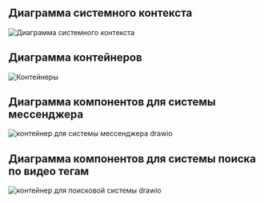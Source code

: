 ## Диаграмма системного контекста
![Диаграмма системного контекста](https://github.com/user-attachments/assets/2c178ea7-a899-4731-b3b0-702e69b34fb7)

## Диаграмма контейнеров
![Контейнеры](https://github.com/user-attachments/assets/6670f1d2-8f60-4e82-bf86-741a1f284742)

## Диаграмма компонентов для системы мессенджера
![контейнер для системы мессенджера drawio](https://github.com/user-attachments/assets/dfaae98f-e51a-43d0-8fbf-6a9739e617ca)

## Диаграмма компонентов для системы поиска по видео тегам
![контейнер для поисковой системы drawio](https://github.com/user-attachments/assets/78ad7db0-2517-4c11-afa1-a3eb5c38512b)
